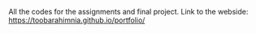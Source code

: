 All the codes for the assignments and final project.
Link to the webside: https://toobarahimnia.github.io/portfolio/
